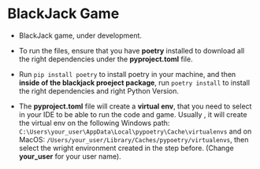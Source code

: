 # BlackJack Game

- BlackJack game, under development.

- To run the files, ensure that you have **poetry** installed to download all the right dependencies under the **pyproject.toml** file. 

- Run ```pip install poetry``` to install poetry in your machine, and then **inside of the blackjack proeject package**, run ```poetry install``` to install the right dependencies and right Python Version.

- The **pyproject.toml** file will create a **virtual env**, that you need to select in your IDE to be able to run the code and game. Usually , it will create the virtual env on the following Windows path:
```C:\Users\your_user\AppData\Local\pypoetry\Cache\virtualenvs``` and on MacOS: ```/Users/your_user/Library/Caches/pypoetry/virtualenvs```, then select the wright environment created in the step before. (Change **your_user** for your user name).
